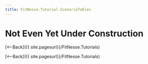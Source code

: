 ```yaml
---
title: FitNesse.Tutorial.ScenarioTables
---
```

# Not Even Yet Under Construction
[<--Back]({{ site.pagesurl}}/FitNesse.Tutorials)

[<--Back]({{ site.pagesurl}}/FitNesse.Tutorials)
 
